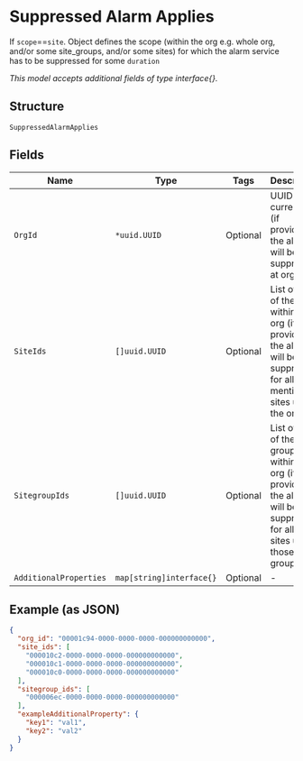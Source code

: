 
# Suppressed Alarm Applies

If `scope`==`site`. Object defines the scope (within the org e.g. whole org, and/or some site_groups, and/or some sites) for which the alarm service has to be suppressed for some `duration`

*This model accepts additional fields of type interface{}.*

## Structure

`SuppressedAlarmApplies`

## Fields

| Name | Type | Tags | Description |
|  --- | --- | --- | --- |
| `OrgId` | `*uuid.UUID` | Optional | UUID of the current org (if provided, the alarms will be suppressed at org level) |
| `SiteIds` | `[]uuid.UUID` | Optional | List of UUID of the sites within the org (if provided, the alarms will be suppressed for all the mentioned sites under the org) |
| `SitegroupIds` | `[]uuid.UUID` | Optional | List of UUID of the site groups within the org (if provided, the alarms will be suppressed for all the sites under those site groups) |
| `AdditionalProperties` | `map[string]interface{}` | Optional | - |

## Example (as JSON)

```json
{
  "org_id": "00001c94-0000-0000-0000-000000000000",
  "site_ids": [
    "000010c2-0000-0000-0000-000000000000",
    "000010c1-0000-0000-0000-000000000000",
    "000010c0-0000-0000-0000-000000000000"
  ],
  "sitegroup_ids": [
    "000006ec-0000-0000-0000-000000000000"
  ],
  "exampleAdditionalProperty": {
    "key1": "val1",
    "key2": "val2"
  }
}
```

